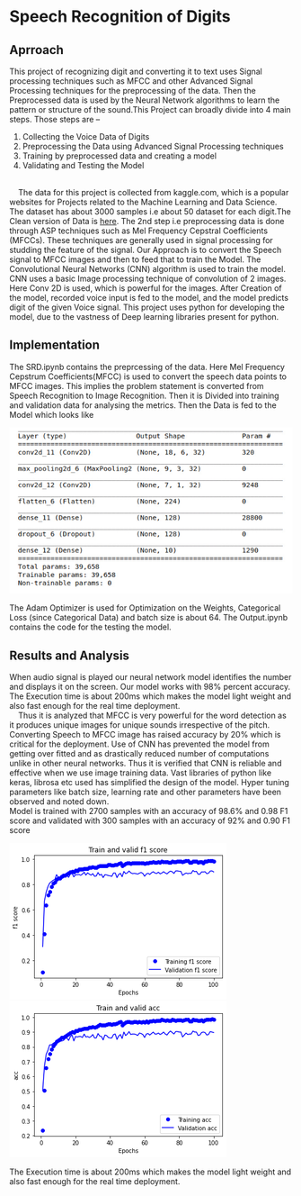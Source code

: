 # Speech Recognition of Digits
## Aprroach
This project of recognizing digit and converting it to text uses Signal processing techniques such as MFCC and other Advanced Signal Processing techniques for the preprocessing of the data. Then the Preprocessed data is used by the Neural Network algorithms to learn the pattern or structure of the sound.This Project can broadly divide into 4 main steps. Those
steps are –
1. Collecting the Voice Data of Digits
2. Preprocessing the Data using Advanced Signal Processing techniques
3. Training by preprocessed data and creating a model
4. Validating and Testing the Model
<br>
&nbsp;&nbsp;&nbsp;&nbsp;The data for this project is collected from kaggle.com, which is a popular websites for
Projects related to the Machine Learning and Data Science. The dataset has about 3000
samples i.e about 50 dataset for each digit.The Clean version of Data is <a href='https://drive.google.com/file/d/1fNwxwDvunG9VI8cbM6Dkjfl0fiOUM5nr/view?usp=sharing'>here</a>. The 2nd step i.e preprocessing data is done
through ASP techniques such as Mel Frequency Cepstral Coefficients (MFCCs). These
techniques are generally used in signal processing for studding the feature of the signal. Our
Approach is to convert the Speech signal to MFCC images and then to feed that to train the
Model. The Convolutional Neural Networks (CNN) algorithm is used to train the model.
CNN uses a basic Image processing technique of convolution of 2 images. Here Conv 2D is
used, which is powerful for the images. After Creation of the model, recorded voice input is
fed to the model, and the model predicts digit of the given Voice signal. This project uses
python for developing the model, due to the vastness of Deep learning libraries present for
python.

## Implementation
The SRD.ipynb contains the preprcessing of the data. Here Mel Frequency Cepstrum Coefficients(MFCC) is used to convert the speech data points to MFCC images. This implies the problem statement is converted from Speech Recognition to Image Recognition. Then it is Divided into training and validation data for analysing the metrics. Then the Data is fed to the Model which looks like 

![alt text](https://github.com/Navaneeth-Sharma/Speech_Recognition_of_Digits/blob/main/model_summary.jpg)

The Adam Optimizer is used for Optimization on the Weights, Categorical Loss (since Categorical Data) and batch size is about 64.
The Output.ipynb contains the code for the testing the model.

## Results and Analysis
When audio signal is played our neural network model identifies the number and displays it
on the screen. Our model works with 98% percent accuracy. The Execution time is about
200ms which makes the model light weight and also fast enough for the real time
deployment.
<br>
&nbsp;&nbsp;&nbsp;&nbsp;Thus it is analyzed that MFCC is very powerful for the word detection as it produces unique
images for unique sounds irrespective of the pitch. Converting Speech to MFCC image has
raised accuracy by 20% which is critical for the deployment. Use of CNN has prevented the
model from getting over fitted and as drastically reduced number of computations unlike in
other neural networks. Thus it is verified that CNN is reliable and effective when we use
image training data. Vast libraries of python like keras, librosa etc used has simplified the
design of the model. Hyper tuning parameters like batch size, learning rate and other
parameters have been observed and noted down.
<br>
Model is trained with 2700 samples with an accuracy of 98.6% and 0.98 F1 score
and validated with 300 samples with an accuracy of 92% and 0.90 F1 score


![alt text](https://github.com/Navaneeth-Sharma/Speech_Recognition_of_Digits/blob/main/f1score.png) ![alt text](https://github.com/Navaneeth-Sharma/Speech_Recognition_of_Digits/blob/main/acc.png)

The Execution time is about 200ms which makes the model light weight and also fast enough for the real time deployment.


